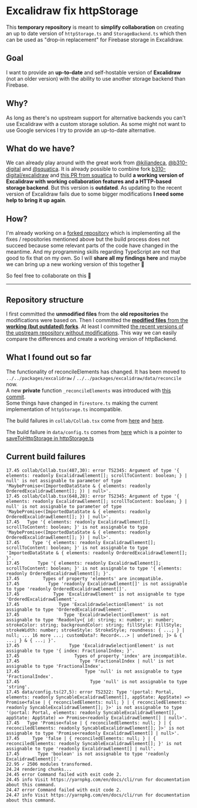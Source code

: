 # Excalidraw fix httpStorage
This **temporary repository** is meant to **simplify collaboration** on creating an up to date version of `httpStorage.ts` and `StorageBackend.ts` which then can be used as "drop-in replacement" for Firebase storage in Excalidraw.

## Goal
I want to provide an **up-to-date** and self-hostable version of **Excalidraw** (not an older version) with the ability to use another storage backend than Firebase.

## Why?
As long as there's no upstream support for alternative backends you can't use Excalidraw with a custom storage solution. As some might not want to use Google services I try to provide an up-to-date alternative.

## What do we have?
We can already play around with the great work from [@kiliandeca](https://gitlab.com/kiliandeca), [@b310-digital](https://github.com/b310-digital) and [@squatica](https://github.com/squatica). It is already possible to combine fork [b310-digital/excalidraw](https://github.com/b310-digital/excalidraw) and [this PR from squatica](https://github.com/b310-digital/excalidraw/pull/1) to build **a working version of Excalidraw with working collaboration features and a HTTP-based storage backend**. But this version is **outdated**. As updating to the recent version of Excalidraw fails due to some bigger modifications **I need some help to bring it up again**.

## How?
I'm already working on a [forked repository](https://github.com/SWEETGOOD-DE/excalidraw-selfhosted) which is implementing all the fixes / repositories mentioned above but the build process does not succeed because some relevant parts of the code have changed in the meantime. And my programming skills regarding TypeScript are not that good to fix that on my own. So I will **share all my findings here** and maybe we can bring up a new working version of this together 🙏

So feel free to collaborate on this 🥳

---

## Repository structure
I first committed the **unmodified files** from the **old repositories** the modifications were based on. Then I committed the [**modified files** from the **working (but outdated) forks**](https://github.com/codiflow/excalidraw-fix-httpstorage/pull/3/commits/c4696333639445a6c1205f2f91b7b5bdf4d63f6b). At least I committed [the recent versions of the upstream repository without modifications](https://github.com/codiflow/excalidraw-fix-httpstorage/pull/2/commits/6cfc8bcdc485622918ad211a93238ade90ed930c). This way we can easily compare the differences and create a working version of httpBackend.

## What I found out so far
The functionality of reconcileElements has changed. It has been moved to `../../packages/excalidraw` / `../../packages/excalidraw/data/reconcile` now.  
A new **private** function `_reconcileElements` was introduced with [this commit](https://github.com/excalidraw/excalidraw/commit/32df5502aeaf7899da46ab135016101514a06ecb).  
Some things have changed in `firestore.ts` making the current implementation of `httpStorage.ts` incompatible.

The build failures in `collab/Collab.tsx` come from [here](https://github.com/SWEETGOOD-DE/excalidraw-selfhosted/blob/d7fd4d93d0a15075a5aab1425ab43f5d1d931639/excalidraw-app/collab/Collab.tsx#L480) and [here](https://github.com/SWEETGOOD-DE/excalidraw-selfhosted/blob/d7fd4d93d0a15075a5aab1425ab43f5d1d931639/excalidraw-app/collab/Collab.tsx#L641).

The build failure in `data/config.ts` comes from [here](https://github.com/SWEETGOOD-DE/excalidraw-selfhosted/blob/d7fd4d93d0a15075a5aab1425ab43f5d1d931639/excalidraw-app/data/config.ts#L27) which is a pointer to [saveToHttpStorage in httpStorage.ts](https://github.com/SWEETGOOD-DE/excalidraw-selfhosted/blob/d7fd4d93d0a15075a5aab1425ab43f5d1d931639/excalidraw-app/data/httpStorage.ts#L57)

## Current build failures
```
17.45 collab/Collab.tsx(487,30): error TS2345: Argument of type '{ elements: readonly ExcalidrawElement[]; scrollToContent: boolean; } | null' is not assignable to parameter of type 'MaybePromise<(ImportedDataState & { elements: readonly OrderedExcalidrawElement[]; }) | null>'.
17.45 collab/Collab.tsx(648,28): error TS2345: Argument of type '{ elements: readonly ExcalidrawElement[]; scrollToContent: boolean; } | null' is not assignable to parameter of type 'MaybePromise<(ImportedDataState & { elements: readonly OrderedExcalidrawElement[]; }) | null>'.
17.45   Type '{ elements: readonly ExcalidrawElement[]; scrollToContent: boolean; }' is not assignable to type 'MaybePromise<(ImportedDataState & { elements: readonly OrderedExcalidrawElement[]; }) | null>'.
17.45     Type '{ elements: readonly ExcalidrawElement[]; scrollToContent: boolean; }' is not assignable to type 'ImportedDataState & { elements: readonly OrderedExcalidrawElement[]; }'.
17.45       Type '{ elements: readonly ExcalidrawElement[]; scrollToContent: boolean; }' is not assignable to type '{ elements: readonly OrderedExcalidrawElement[]; }'.
17.45         Types of property 'elements' are incompatible.
17.45           Type 'readonly ExcalidrawElement[]' is not assignable to type 'readonly OrderedExcalidrawElement[]'.
17.45             Type 'ExcalidrawElement' is not assignable to type 'OrderedExcalidrawElement'.
17.45               Type 'ExcalidrawSelectionElement' is not assignable to type 'OrderedExcalidrawElement'.
17.45                 Type 'ExcalidrawSelectionElement' is not assignable to type 'Readonly<{ id: string; x: number; y: number; strokeColor: string; backgroundColor: string; fillStyle: FillStyle; strokeWidth: number; strokeStyle: StrokeStyle; roundness: { ...; } | null; ... 16 more ...; customData?: Record<...> | undefined; }> & { ...; } & { ...; }'.
17.45                   Type 'ExcalidrawSelectionElement' is not assignable to type '{ index: FractionalIndex; }'.
17.45                     Types of property 'index' are incompatible.
17.45                       Type 'FractionalIndex | null' is not assignable to type 'FractionalIndex'.
17.45                         Type 'null' is not assignable to type 'FractionalIndex'.
17.45                           Type 'null' is not assignable to type 'string'.
17.45 data/config.ts(27,5): error TS2322: Type '(portal: Portal, elements: readonly SyncableExcalidrawElement[], appState: AppState) => Promise<false | { reconciledElements: null; } | { reconciledElements: readonly SyncableExcalidrawElement[]; }>' is not assignable to type '(portal: Portal, elements: readonly SyncableExcalidrawElement[], appState: AppState) => Promise<readonly ExcalidrawElement[] | null>'.
17.45   Type 'Promise<false | { reconciledElements: null; } | { reconciledElements: readonly SyncableExcalidrawElement[]; }>' is not assignable to type 'Promise<readonly ExcalidrawElement[] | null>'.
17.45     Type 'false | { reconciledElements: null; } | { reconciledElements: readonly SyncableExcalidrawElement[]; }' is not assignable to type 'readonly ExcalidrawElement[] | null'.
17.45       Type 'boolean' is not assignable to type 'readonly ExcalidrawElement[]'.
22.95 ✓ 2506 modules transformed.
24.24 rendering chunks...
24.45 error Command failed with exit code 2.
24.45 info Visit https://yarnpkg.com/en/docs/cli/run for documentation about this command.
24.47 error Command failed with exit code 2.
24.47 info Visit https://yarnpkg.com/en/docs/cli/run for documentation about this command.
```
